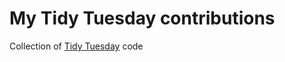 # My Tidy Tuesday contributions

Collection of [Tidy Tuesday](https://github.com/rfordatascience/tidytuesday) code
